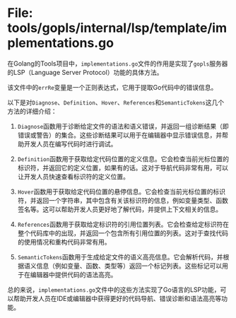 # File: tools/gopls/internal/lsp/template/implementations.go

在Golang的Tools项目中，`implementations.go`文件的作用是实现了`gopls`服务器的LSP（Language Server Protocol）功能的具体方法。

该文件中的`errRe`变量是一个正则表达式，它用于提取Go代码中的错误信息。

以下是对`Diagnose`、`Definition`、`Hover`、`References`和`SemanticTokens`这几个方法的详细介绍：

1. `Diagnose`函数用于诊断给定文件的语法和语义错误，并返回一组诊断结果（即错误或警告）的集合。这些诊断结果可以用于在编辑器中显示错误信息，并帮助开发人员在编写代码时进行调试。

2. `Definition`函数用于获取给定代码位置的定义信息。它会检查当前光标位置的标识符，并返回它的定义位置，如果有的话。这对于导航代码非常有用，可以让开发人员快速查看标识符的定义位置。

3. `Hover`函数用于获取给定代码位置的悬停信息。它会检查当前光标位置的标识符，并返回一个字符串，其中包含有关该标识符的信息，例如变量类型、函数签名等。这可以帮助开发人员更好地了解代码，并提供上下文相关的信息。

4. `References`函数用于获取给定标识符的引用位置列表。它会检查给定标识符在整个代码库中的出现，并返回一个包含所有引用位置的列表。这对于查找代码的使用情况和重构代码非常有用。

5. `SemanticTokens`函数用于生成给定文件的语义高亮信息。它会解析代码，并根据语义信息（例如变量、函数、类型等）返回一个标记列表。这些标记可以用于在编辑器中提供代码的语法高亮。

总的来说，`implementations.go`文件中的这些方法实现了Go语言的LSP功能，可以帮助开发人员在IDE或编辑器中获得更好的代码导航、错误诊断和语法高亮等功能。

